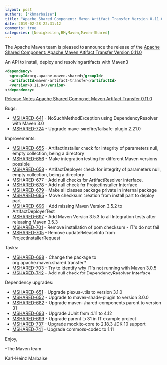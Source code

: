 ```yaml
---
layout: post
authors: ["khmarbaise"]
title: "Apache Shared Component: Maven Artifact Transfer Version 0.11.0 Released"
date: 2019-02-28 22:31:12
comments: true
categories: [Neuigkeiten,BM,Maven,Maven-Shared]
---
```

The Apache Maven team is pleased to announce the release of the 
[Apache Shared Component: Apache Maven Artifact Transfer Version 0.11.0](https://maven.apache.org/shared/maven-artifact-transfer/)

An API to install, deploy and resolving artifacts with Maven3

``` xml
<dependency>
  <groupId>org.apache.maven.shared</groupId>
  <artifactId>maven-artifact-transfer</artifactId>
  <version>0.11.0</version>
</dependency>
```

<!-- more -->

[Release Notes Apache Shared Componet Maven Artifact Transfer 0.11.0](https://issues.apache.org/jira/projects/MSHARED/versions/12338168)

Bugs:

 * [MSHARED-641](https://issues.apache.org/jira/browse/MSHARED-641) - NoSuchMethodException using DependencyResolver with Maven 3.0
 * [MSHARED-724](https://issues.apache.org/jira/browse/MSHARED-724) - Upgrade mave-surefire/failsafe-plugin 2.21.0

Improvements:

 * [MSHARED-655](https://issues.apache.org/jira/browse/MSHARED-655) - ArtifactInstaller check for integrity of parameters null, empty collection, being a directory
 * [MSHARED-656](https://issues.apache.org/jira/browse/MSHARED-656) - Make integration testing for different Maven versions possible
 * [MSHARED-658](https://issues.apache.org/jira/browse/MSHARED-658) - ArtifactDeployer check for integrity of parameters null, empty collection, being a directory
 * [MSHARED-677](https://issues.apache.org/jira/browse/MSHARED-677) - Add null checks for ArtifactResolver interface.
 * [MSHARED-678](https://issues.apache.org/jira/browse/MSHARED-678) - Add null check for ProjectInstaller Interface
 * [MSHARED-679](https://issues.apache.org/jira/browse/MSHARED-679) - Make all classes package private in internal package
 * [MSHARED-695](https://issues.apache.org/jira/browse/MSHARED-695) - Move checksum creation from install part to deploy part
 * [MSHARED-696](https://issues.apache.org/jira/browse/MSHARED-696) - Add missing Maven Version 3.5.2 to ArtifactDeployerTest
 * [MSHARED-697](https://issues.apache.org/jira/browse/MSHARED-697) - Add Maven Version 3.5.3 to all Integration tests after releasing Maven 3.5.3
 * [MSHARED-701](https://issues.apache.org/jira/browse/MSHARED-701) - Remove installation of pom checksum - IT's do not fail
 * [MSHARED-705](https://issues.apache.org/jira/browse/MSHARED-705) - Remove updateReleaseInfo from ProjectInstallerRequest

Tasks:

 * [MSHARED-698](https://issues.apache.org/jira/browse/MSHARED-698) - Change the package to org.apache.maven.shared.transfer.*
 * [MSHARED-703](https://issues.apache.org/jira/browse/MSHARED-703) - Try to identify why IT's not running with Maven 3.0.5
 * [MSHARED-742](https://issues.apache.org/jira/browse/MSHARED-742) - Add null check for DependencyResolver Interface

Dependency upgrades:

 * [MSHARED-651](https://issues.apache.org/jira/browse/MSHARED-651) - Upgrade plexus-utils to version 3.1.0
 * [MSHARED-652](https://issues.apache.org/jira/browse/MSHARED-652) - Upgrade to maven-shade-plugin to version 3.0.0
 * [MSHARED-682](https://issues.apache.org/jira/browse/MSHARED-682) - Upgrade maven-shared-components parent to version 31
 * [MSHARED-693](https://issues.apache.org/jira/browse/MSHARED-693) - Upgrade JUnit from 4.11 to 4.12
 * [MSHARED-699](https://issues.apache.org/jira/browse/MSHARED-699) - Upgrade parent to 31 in IT example project
 * [MSHARED-737](https://issues.apache.org/jira/browse/MSHARED-737) - Upgrade mockito-core to 2.18.3 JDK 10 support
 * [MSHARED-741](https://issues.apache.org/jira/browse/MSHARED-741) - Upgrade commons-codec to 1.11

Enjoy,

-The Maven team

Karl-Heinz Marbaise

